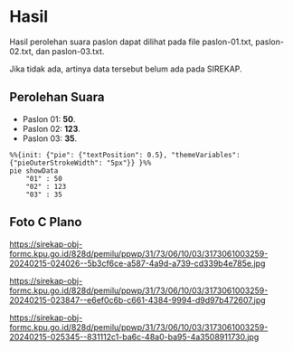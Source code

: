 # Hasil

Hasil perolehan suara paslon dapat dilihat pada file paslon-01.txt, paslon-02.txt, dan paslon-03.txt.

Jika tidak ada, artinya data tersebut belum ada pada SIREKAP.

## Perolehan Suara

 * Paslon 01: **50**.
 * Paslon 02: **123**.
 * Paslon 03: **35**.

```mermaid
%%{init: {"pie": {"textPosition": 0.5}, "themeVariables": {"pieOuterStrokeWidth": "5px"}} }%%
pie showData
    "01" : 50
    "02" : 123
    "03" : 35
```
## Foto C Plano

https://sirekap-obj-formc.kpu.go.id/828d/pemilu/ppwp/31/73/06/10/03/3173061003259-20240215-024026--5b3cf6ce-a587-4a9d-a739-cd339b4e785e.jpg

https://sirekap-obj-formc.kpu.go.id/828d/pemilu/ppwp/31/73/06/10/03/3173061003259-20240215-023847--e6ef0c6b-c661-4384-9994-d9d97b472607.jpg

https://sirekap-obj-formc.kpu.go.id/828d/pemilu/ppwp/31/73/06/10/03/3173061003259-20240215-025345--831112c1-ba6c-48a0-ba95-4a3508911730.jpg

